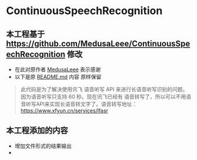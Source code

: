 # ContinuousSpeechRecognition

## 本工程基于 https://github.com/MedusaLeee/ContinuousSpeechRecognition 修改 
- 在此对原作者 [MedusaLeee](https://github.com/MedusaLeee) 表示感谢
- 以下是原 [README.md](https://github.com/MedusaLeee/ContinuousSpeechRecognition/blob/master/README.md) 内容 原样保留
> 此代码是为了解决使用讯飞 语音听写 API 来进行长语音听写识别的问题。因为语音听写只支持 60 秒。现在讯飞已经有 语音转写了，所以可以不用语音听写API来实现长语音转文字了。语音转写地址：https://www.xfyun.cn/services/lfasr

## 本工程添加的内容
- 增加文件形式的结果输出
- 

